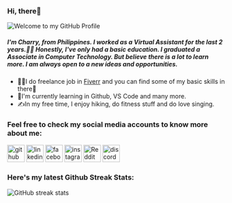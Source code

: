 ### Hi, there👋

![Welcome to my GitHub Profile](https://github.com/CharryDinz/CharryDinz/blob/main/Files.gif)
##### I'm Charry, from Philippines. I worked as a Virtual Assistant for the last 2 years.👩‍💻 Honestly, I've only had a basic education. I graduated a Associate in Computer Technology. But believe there is a lot to learn more. I am always open to a new ideas and opportunities.

- 👩‍💻I do freelance job in [Fiverr](https://www.fiverr.com/users/charrydinz) and you can find some of my basic skills in there🙂
- 🌱I'm currently learning in Github, VS Code and many more.
- ✍️In my free time, I enjoy hiking, do fitness stuff and do love singing.

### Feel free to check my social media accounts to know more about me:

[<img src='https://cdn.jsdelivr.net/npm/simple-icons@3.0.1/icons/github.svg' alt='github' height='40'>](https://github.com/CharryDinz)  [<img src='https://cdn.jsdelivr.net/npm/simple-icons@3.0.1/icons/linkedin.svg' alt='linkedin' height='40'>](https://www.linkedin.com/in/https://www.linkedin.com/in/charry-lou-dinoy-2790091b2//)  [<img src='https://cdn.jsdelivr.net/npm/simple-icons@3.0.1/icons/facebook.svg' alt='facebook' height='40'>](https://www.facebook.com/https://www.facebook.com/charry.diNz/)  [<img src='https://cdn.jsdelivr.net/npm/simple-icons@3.0.1/icons/instagram.svg' alt='instagram' height='40'>](https://www.instagram.com/https://www.instagram.com/charrydinz//)  [<img src='https://cdn.jsdelivr.net/npm/simple-icons@3.0.1/icons/reddit.svg' alt='Reddit' height='40'>](https://www.reddit.com/user/https://l.facebook.com/l.php?u=https%3A%2F%2Fwww.reddit.com%2Fu%2Ffilipinagirlproud%3Futm_medium%3Dandroid_app%26utm_source%3Dshare&h=AT3WMa7qh5wWwUWrQx9eavwgSJtBbkgWdONT9zEFNOtZu0xySIk6g0Xc2sWcLVs8WRYwl69nccOCzhYJ0H2ZVjurrXZni4vA6ndcZ-vTTiEzP0EYiOR8g5RMCgt7TpPoxN5w8A)  [<img src='https://cdn.jsdelivr.net/npm/simple-icons@3.0.1/icons/discord.svg' alt='discord' height='40'>](https://discord.gg/NNezbU92)  

### Here's my latest Github Streak Stats:
![GitHub streak stats](https://streak-stats.demolab.com/?user=CharryDinz)  
